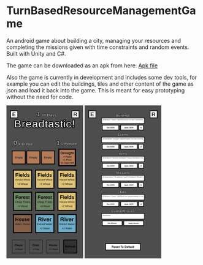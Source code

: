 # TurnBasedResourceManagementGame


An android game about building a city, managing your resources and completing the missions given with time constraints and random events.
Built with Unity and C#.

The game can be downloaded as an apk from here: [Apk file](https://github.com/marcelurpi/TurnBasedResourceManagementGame/blob/master/Builds/AndroidTest.apk)

Also the game is currently in development and includes some dev tools, for example you can edit the buildings, tiles and other content of the game as json and load it back into the game. 
This is meant for easy prototyping without the need for code.

<div>
<img src="https://github.com/marcelurpi/TurnBasedResourceManagementGame/blob/master/screenshot1.jpeg" alt="screenshot1" width="200"/>
<img src="https://github.com/marcelurpi/TurnBasedResourceManagementGame/blob/master/screenshot2.jpeg" alt="screenshot2" width="200"/>
</div>
